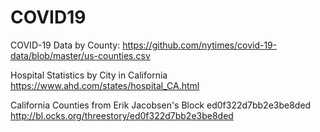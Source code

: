 # COVID19

COVID-19 Data by County:
https://github.com/nytimes/covid-19-data/blob/master/us-counties.csv

Hospital Statistics by City in California
https://www.ahd.com/states/hospital_CA.html

California Counties from Erik Jacobsen's Block ed0f322d7bb2e3be8ded
http://bl.ocks.org/threestory/ed0f322d7bb2e3be8ded
